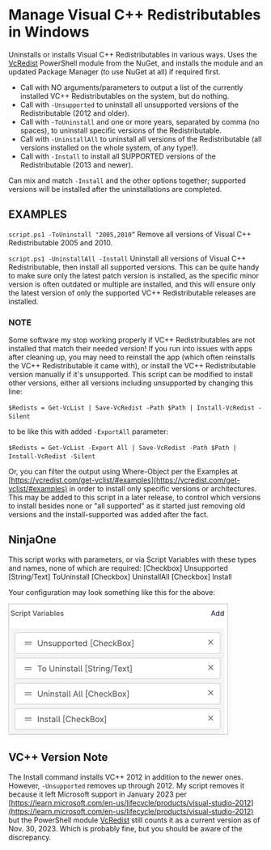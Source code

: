 # Manage Visual C++ Redistributables in Windows
Uninstalls or installs Visual C++ Redistributables in various ways. Uses the [VcRedist](https://vcredist.com/quick/) PowerShell module from the NuGet, and installs the module and an updated Package Manager (to use NuGet at all) if required first.

- Call with NO arguments/parameters to output a list of the currently installed VC++ Redistributables on the system, but do nothing.
- Call with `-Unsupported` to uninstall all unsupported versions of the Redistributable (2012 and older).
- Call with `-ToUninstall` and one or more years, separated by comma (no spaces), to uninstall specific versions of the Redistributable.
- Call with `-UninstallAll` to uninstall all versions of the Redistributable (all versions installed on the whole system, of any type!).
- Call with `-Install` to install all SUPPORTED versions of the Redistributable (2013 and newer).

Can mix and match `-Install` and the other options together; supported versions will be installed after the uninstallations are completed.

## EXAMPLES
`script.ps1 -ToUninstall "2005,2010”`
Remove all versions of Visual C++ Redistributable 2005 and 2010.

`script.ps1 -UninstallAll -Install`
Uninstall all versions of Visual C++ Redistributable, then install all supported versions. This can be quite handy to make sure only the latest patch version is installed, as the specific minor version is often outdated or multiple are installed, and this will ensure only the latest version of only the supported VC++ Redistributable releases are installed.

### NOTE
Some software my stop working properly if VC++ Redistributables are not installed that match their needed version! If you run into 
issues with apps after cleaning up, you may need to reinstall the app (which often reinstalls the VC++ Redistributable it came with), or 
install the VC++ Redistributable version manually if it's unsupported. This script can be modified to install other versions, either all 
versions including unsupported by changing this line: 

`$Redists = Get-VcList | Save-VcRedist -Path $Path | Install-VcRedist -Silent`

to be like this with added `-ExportAll` parameter:

`$Redists = Get-VcList -Export All | Save-VcRedist -Path $Path | Install-VcRedist -Silent`

Or, you can filter the output using Where-Object per the Examples at [https://vcredist.com/get-vclist/#examples](https://vcredist.com/get-vclist/#examples) in order to install only specific versions or architectures. This may be added to this script in a later release, to control which versions to install besides none or "all supported" as it started just removing old versions and the install-supported was added after the fact.

## NinjaOne
This script works with parameters, or via Script Variables with these types and names, none of which are required:
[Checkbox] Unsupported
[String/Text] ToUninstall
[Checkbox] UninstallAll
[Checkbox] Install

Your configuration may look something like this for the above:

![VisualC-Redistributable-Cleanup-ScriptVariables](VisualC-Redistributable-Cleanup-ScriptVariables.png)

## VC++ Version Note
The Install command installs VC++ 2012 in addition to the newer ones. However, `-Unsupported` removes up through 2012. My script removes it because it left Microsoft support in January 2023 per [https://learn.microsoft.com/en-us/lifecycle/products/visual-studio-2012](https://learn.microsoft.com/en-us/lifecycle/products/visual-studio-2012) but the PowerShell module [VcRedist](https://vcredist.com/versions/ "VcRedist Included Redistributables Version List") still counts it as a current version as of Nov. 30, 2023. Which is probably fine, but you should be aware of the discrepancy.
